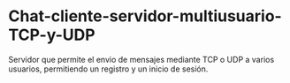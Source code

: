 # Chat-cliente-servidor-multiusuario-TCP-y-UDP

Servidor que permite el envio de mensajes mediante TCP o UDP a varios usuarios, permitiendo un registro y un inicio de sesión.
